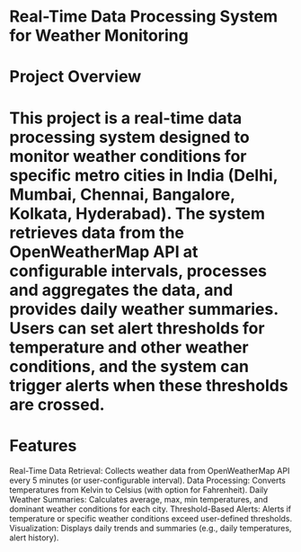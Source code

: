 
# Real-Time Data Processing System for Weather Monitoring
# Project Overview
# This project is a real-time data processing system designed to monitor weather conditions for specific metro cities in India (Delhi, Mumbai, Chennai, Bangalore, Kolkata, Hyderabad). The system retrieves data from the OpenWeatherMap API at configurable intervals, processes and aggregates the data, and provides daily weather summaries. Users can set alert thresholds for temperature and other weather conditions, and the system can trigger alerts when these thresholds are crossed.

# Features
Real-Time Data Retrieval: Collects weather data from OpenWeatherMap API every 5 minutes (or user-configurable interval).
Data Processing: Converts temperatures from Kelvin to Celsius (with option for Fahrenheit).
Daily Weather Summaries: Calculates average, max, min temperatures, and dominant weather conditions for each city.
Threshold-Based Alerts: Alerts if temperature or specific weather conditions exceed user-defined thresholds.
Visualization: Displays daily trends and summaries (e.g., daily temperatures, alert history).
